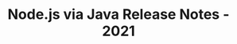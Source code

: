 ﻿---
title: Node.js via Java Release Notes - 2021
type: docs
weight: 9
url: /fr/java/node-js-via-java-release-notes-2021/
---
